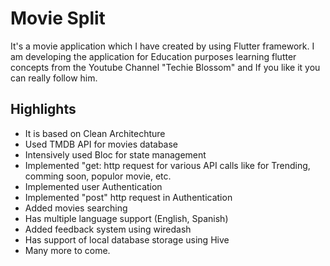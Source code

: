 # Movie Split

It's a movie application which I have created by using Flutter framework. I am developing the application for Education purposes learning flutter concepts from the Youtube Channel "Techie Blossom" and If you like it you can really follow him.

## Highlights 

- It is based on Clean Architechture
- Used TMDB API for movies database
- Intensively used Bloc for state management
- Implemented "get: http request for various API calls like for Trending, comming soon, populor movie, etc.
- Implemented user Authentication
- Implemented "post" http request in Authentication
- Added movies searching
- Has multiple language support (English, Spanish)
- Added feedback system using wiredash
- Has support of local database storage using Hive 
- Many more to come.
